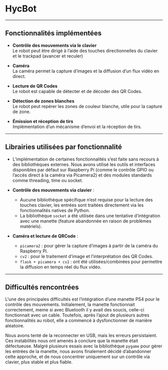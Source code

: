 

# HycBot
---
## Fonctionnalités implémentées

- **Contrôle des mouvements via le clavier**  
  Le robot peut être dirigé à l’aide des touches directionnelles du clavier et le trackpad (avancer et reculer)

- **Caméra**  
  La caméra permet la capture d’images et la diffusion d’un flux vidéo en direct.

- **Lecture de QR Codes**  
  Le robot est capable de détecter et de décoder des QR Codes.

- **Détection de zones blanches**  
  Le robot peut repérer les zones de couleur blanche, utile pour la capture de zone.

- **Émission et réception de tirs**  
  Implémentation d’un mécanisme d’envoi et la réception de tirs.

---

## Librairies utilisées par fonctionnalité

- L’implémentation de certaines fonctionnalités s’est faite sans recours à des bibliothèques externes. Nous avons utilisé les outils et interfaces disponibles par défaut sur Raspberry Pi (comme le contrôle GPIO ou l’accès direct à la caméra via Picamera2) et des modules standards comme threading, time ou socket.

- **Contrôle des mouvements via clavier** :
  - Aucune bibliothèque spécifique n’est requise pour la lecture des touches clavier, les entrées sont traitées directement via les fonctionnalités natives de Python.
  - La bibliothèque `socket` a été utilisée dans une tentative d’intégration avec une manette (feature abandonnée en raison de problèmes matériels).

- **Caméra et lecture de QRCode**  :
  - `picamera2` : pour gérer la capture d’images à partir de la caméra du Raspberry Pi.
  - `cv2` : pour le traitement d’image et l’interprétation des QR Codes.
  - `flask + picamera + cv2` : ont été utilisées/combinées pour permettre la diffusion en temps réel du flux vidéo.

---

## Difficultés rencontrées

L'une des principales difficultés est l’intégration d’une manette PS4 pour le contrôle des mouvements. Initialement, la manette fonctionnait correctement, meme si avec Bluetooth il y avait des soucis, celle-ci fonctionnait avec un cable. Toutefois, après l’ajout de plusieurs autres fonctionnalités au robot, elle a commencé à dysfonctionner de manière aléatoire.

Nous avons tenté de la reconnecter en USB, mais les erreurs persistaient. Ces instabilités nous ont amenés à conclure que la manette était défectueuse. Malgré plusieurs essais avec la bibliothèque `pygame` pour gérer les entrées de la manette, nous avons finalement décidé d’abandonner cette approche, et de nous concentrer uniquement sur un contrôle via clavier, plus stable et plus fiable.

